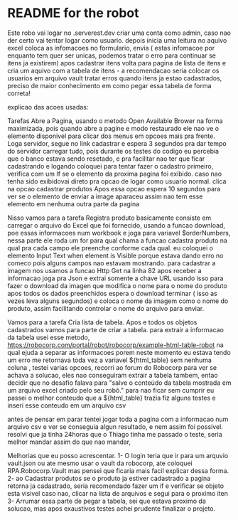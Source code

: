 # README for the robot
 Este robo vai logar no .serverest.dev criar uma conta como admin, caso nao der certo vai tentar logar como usuario. depois inicia uma leitura no aquivo excel coloca as infomacoes no formulario, envia ( estas infomacoe por enquanto tem quer ser unicas, podemos tratar o erro para continuar se itens ja existirem) apos cadastrar itens volta para pagina de lista de itens e cria um aquivo com a tabela de itens - a recomendacao seria colocar os usuarios em arquivo vault tratar erros quando itens ja estao cadastrados, preciso de maior conhecimento em como pegar essa tabela de forma correta!

explicao das acoes usadas:

Tarefas Abre a Pagina, usando o metodo Open Available Brower na forma maximizada, pois quando abre a pagine e modo restaurado ele nao ve o elemento disponivel para clicar  dos menus em opcoes mais pra frente. 
Loga servidor, segue no link cadastrar e espera 3 segundos pra dar tempo do servidor carregar tudo, pois durante os testes do codigo eu percebia que o banco estava sendo resetado, e pra facilitar nao ter que ficar 
cadastrando e logando coloquei para tentar fazer o cadastro primeiro, verifica com um If se o elemento da proxima pagina foi exibido. caso nao tenha sido exibidovai direto pra opcao de logar como usuario normal.
clica na opcao cadastrar produtos
Apos essa opcao espera 10 segundos para ver se o elemento de enviar a image aparaceu assim nao tem esse elemento em nenhuma outra parte da pagina 


Nisso vamos para a tarefa Registra produto
basicamente consiste em carregar o arquivo do Excel que foi fornecido, usando a funcao download, poe essas informacoes num workbook e joga para variavel 
$orderNumbers, nessa parte ele roda um for para qual chama a funcao cadastra produto na qual pra cada campo ele preenche conforme cada qual.
eu coloquei o elemento Input Text when element is Visible porque estava dando erro no comeco pois alguns campos nao estavam mostrando. 
para cadastrar a imagem nos usamos a funcao Http Get  na linha 82 apos receber a informacao joga pra Json e extrai somente a chave URL
usando isso para fazer o download da imagen que modifica o nome para o nome do produto
apos todos os dados preenchidos espera o download terminar ( isso as vezes leva alguns segundos)
e coloca o nome da imagem como o nome do produto, assim facilitando controlar o nome do arquivo para enviar.

Vamos para a tarefa Cria lista de tabela.
Apos e todos os objetos cadastrados vamos para parte  de criar a tabela.
para extrair a informacao da tabela usei 
esse metodo, https://robocorp.com/portal/robot/robocorp/example-html-table-robot na qual ejuda a separar as informacoes porem neste momento eu estava tendo um erro 
me retornava toda vez a variavel ${html_table}  sem nenhuma coluna , testei varias opcoes, recorri ao forum do Robocorp para ver se achava a solucao, eles nao conseguiram extrair a tabela tambem, entao decidir que no desafio falava para  "salve o conteúdo da tabela mostrada em um arquivo excel criado pelo seu robô."
para nao ficar sem cumprir eu passei o melhor conteudo que a ${html_table} trazia fiz alguns testes e inseri esse conteudo em um arquivo csv

antes de pensar em parar tentei jogar toda a pagina com a informacao num arquivo csv e ver se conseguia algun resultado, e nem assim foi possivel.
resolvi que ja tinha 24horas que o Thiago tinha me passado o teste, seria melhor mandar assim do que nao mandar,

Melhorias que eu posso acrescentar. 
1- O login teria que ir para um arquvio vault.json ou ate mesmo usar o vault da robocorp, ate coloquei  RPA.Robocorp.Vault mas pensei que ficaria mais facil explicar dessa forma.
2- ao Cadastrar produtos se o produto ja estiver cadastrado a pagina retorna ja cadastrado, seria recomendado fazer um if e verificar se objeto esta visivel caso nao, clicar na lista de arquivos e segui para o proximo iten
3- Arrumar essa parte de pegar a tabela, sei que estava proximo da solucao, mas apos exaustivos testes achei prudente finalizar o projeto.


